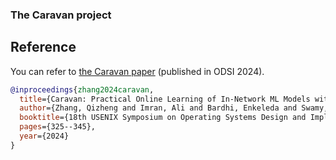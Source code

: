 ### The Caravan project

## Reference

You can refer to [the Caravan paper](https://alex-q-z.github.io/files/caravan-osdi24.pdf) (published in ODSI 2024).
```bibtex
@inproceedings{zhang2024caravan,
  title={Caravan: Practical Online Learning of In-Network ML Models with Labeling Agents},
  author={Zhang, Qizheng and Imran, Ali and Bardhi, Enkeleda and Swamy, Tushar and Zhang, Nathan and Shahbaz, Muhammad and Olukotun, Kunle},
  booktitle={18th USENIX Symposium on Operating Systems Design and Implementation (OSDI 24)},
  pages={325--345},
  year={2024}
}
```